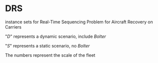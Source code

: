 # DRS
instance sets for Real-Time Sequencing Problem for Aircraft Recovery on Carriers

"_D_" represents a dynamic scenario, include _Bolter_ 

"_S_" represents a static scenario, no _Bolter_

The numbers represent the scale of the fleet
